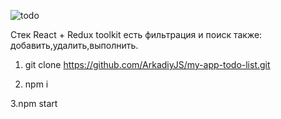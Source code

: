 ![todo](https://user-images.githubusercontent.com/98277765/190295470-f17dda17-0dff-47ea-bb51-efc6abb72cb5.png)

Стек React + Redux toolkit 
есть фильтрация и поиск  также: добавить,удалить,выполнить.

1. git clone https://github.com/ArkadiyJS/my-app-todo-list.git

2. npm i 

3.npm start

